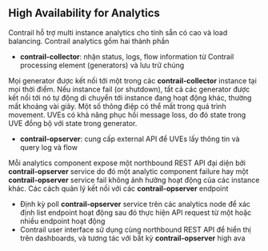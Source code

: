 ## High Availability for Analytics 
Contrail hỗ trợ multi instance analytics cho tính sẵn có cao và load balancing.
Contrail analytics gồm hai thành phần
- **contrail-collector**: nhận status, logs, flow information từ Contrail processing element (generators) và lưu trữ chúng 

Mọi generator được kết nối tới một trong các **contrail-collector** instance tại mọi thời điểm. Nếu instance fail (or shutdown), tất cả các generator được kết nối tới nó tự động di chuyển tới instance đang hoạt động khác, thường mất khoảng vài giây. Một số thông điệp có thể mất trong quá trình movement. UVEs có khả năng phục hồi message loss, do đó state trong UVE đồng bộ với state trong generator.

- **contrail-opserver**: cung cấp external API để UVEs lấy thông tin và query log và flow 

Mỗi analytics component expose một northbound REST API đại diện bởi **contrail-opserver** service do đó một analytic component failure hay một **contrail-opserver** service fail không ảnh hưởng hoạt động của các instance khác. 
Các cách quản lý kết nối với các **contrail-opserver** endpoint
  - Định kỳ poll **contrail-opserver** service trên các analytics node để xác định list endpoint hoạt động sau đó thực hiện API request từ một hoặc nhiều endpoint hoạt động
  - Contrail user interface sử dụng cùng northbound REST API để hiển thị trên dashboards, và tương tác với bất kỳ **contrail-opserver** high ava

 
